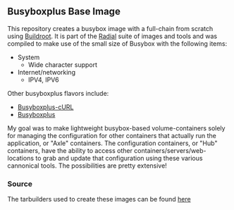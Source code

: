 ## Busyboxplus Base Image

This repository creates a busybox image with a full-chain from scratch using
[Buildroot](http://buildroot.uclibc.org). It is part of the
[Radial](https://github.com/radial) suite of images and tools and was compiled
to make use of the small size of Busybox with the following items:

* System
    * Wide character support
* Internet/networking
    * IPV4, IPV6

Other busyboxplus flavors include:

* [Busyboxplus-cURL][bbcurl]
* [Busyboxplus][bbplus]

My goal was to make lightweight busybox-based volume-containers solely for
managing the configuration for other containers that actually run the
application, or "Axle" containers. The configuration containers, or "Hub"
containers, have the ability to access other containers/servers/web-locations to
grab and update that configuration using these various cannonical tools. The
possibilities are pretty extensive!

[bbcurl]: https://index.docker.io/u/radial/busyboxplus-curl
[bbplus]: https://index.docker.io/u/radial/busyboxplus

### Source

The tarbuilders used to create these images can be found [here][repo]

[repo]: https://github.com/radial/core-busyboxplus
